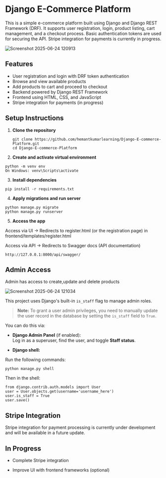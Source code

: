 #  Django E-Commerce Platform

This is a simple e-commerce platform built using Django and Django REST Framework (DRF). It supports user registration, login, product listing, cart management, and a checkout process. Basic authentication tokens are used for securing the API. Stripe integration for payments is currently in progress.

![Screenshot 2025-06-24 120913](https://github.com/user-attachments/assets/e2289401-d12c-4725-a9d8-1bde3474f0cd)


## Features

- User registration and login with DRF token authentication
- Browse and view available products
- Add products to cart and proceed to checkout
- Backend powered by Django REST Framework
- Frontend using HTML, CSS, and JavaScript
- Stripe integration for payments (in progress)

## Setup Instructions

1. **Clone the repository**  
   ```
   git clone https://github.com/hemantkumarlearning/Django-E-commerce-Platform.git
   cd Django-E-commerce-Platform
   ```
   
2. **Create and activate virtual environment**

```
python -m venv env
On Windows: venv\Scripts\activate
```

3. **Install dependencies**

```
pip install -r requirements.txt
```

4. **Apply migrations and run server**

```
python manage.py migrate
python manage.py runserver
```
5. **Access the app**

Access via UI → Redirects to register.html (or the registration page) in frontend/templates/register.html

Access via API → Redirects to Swagger docs (API documentation)
```
http://127.0.0.1:8000/api/swagger/
```

##  Admin Access

Admin has access to create,update and delete products

![Screenshot 2025-06-24 121034](https://github.com/user-attachments/assets/16b3849f-f925-4509-81a3-419d983aedd8)


This project uses Django's built-in `is_staff` flag to manage admin roles.

> **Note:** To grant a user admin privileges, you need to manually update the user record in the database by setting the `is_staff` field to `True`.

You can do this via:

- **Django Admin Panel** (if enabled):  
  Log in as a superuser, find the user, and toggle **Staff status**.

- **Django shell:**

Run the following commands:
```
python manage.py shell
```

Then in the shell:

```
from django.contrib.auth.models import User
user = User.objects.get(username='username_here')
user.is_staff = True
user.save()
```

## Stripe Integration

Stripe integration for payment processing is currently under development and will be available in a future update.

## In Progress

- Complete Stripe integration

- Improve UI with frontend frameworks (optional)
